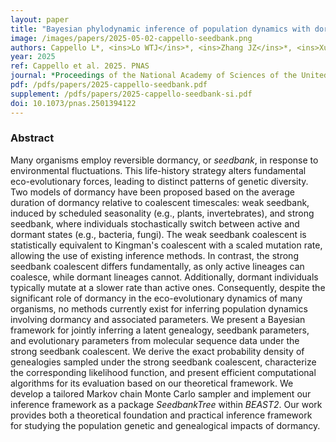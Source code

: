 ```yaml
---
layout: paper
title: "Bayesian phylodynamic inference of population dynamics with dormancy"
image: /images/papers/2025-05-02-cappello-seedbank.png
authors: Cappello L*, <ins>Lo WTJ</ins>*, <ins>Zhang JZ</ins>*, <ins>Xu P</ins>, <ins>Barrow D</ins>, <ins>Chopra I</ins>, Clark AG**, Wells MT**, <ins>Kim J</ins>**
year: 2025
ref: Cappello et al. 2025. PNAS
journal: *Proceedings of the National Academy of Sciences of the United States of America* 122(18):e2501394122.
pdf: /pdfs/papers/2025-cappello-seedbank.pdf
supplement: /pdfs/papers/2025-cappello-seedbank-si.pdf
doi: 10.1073/pnas.2501394122
---
```


### Abstract
Many organisms employ reversible dormancy, or *seedbank*, in response to environmental fluctuations. This life-history strategy alters fundamental eco-evolutionary forces, leading to distinct patterns of genetic diversity. Two models of dormancy have been proposed based on the average duration of dormancy relative to coalescent timescales: weak seedbank, induced by scheduled seasonality (e.g., plants, invertebrates), and strong seedbank, where individuals stochastically switch between active and dormant states (e.g., bacteria, fungi). The weak seedbank coalescent is statistically equivalent to Kingman's coalescent with a scaled mutation rate, allowing the use of existing inference methods. In contrast, the strong seedbank coalescent differs fundamentally, as only active lineages can coalesce, while dormant lineages cannot. Additionally, dormant individuals typically mutate at a slower rate than active ones. Consequently, despite the significant role of dormancy in the eco-evolutionary dynamics of many organisms, no methods currently exist for inferring population dynamics involving dormancy and associated parameters. We present a Bayesian framework for jointly inferring a latent genealogy, seedbank parameters, and evolutionary parameters from molecular sequence data under the strong seedbank coalescent. We derive the exact probability density of genealogies sampled under the strong seedbank coalescent, characterize the corresponding likelihood function, and present efficient computational algorithms for its evaluation based on our theoretical framework. We develop a tailored Markov chain Monte Carlo sampler and implement our inference framework as a package *SeedbankTree* within *BEAST2*. Our work provides both a theoretical foundation and practical inference framework for studying the population genetic and genealogical impacts of dormancy.
